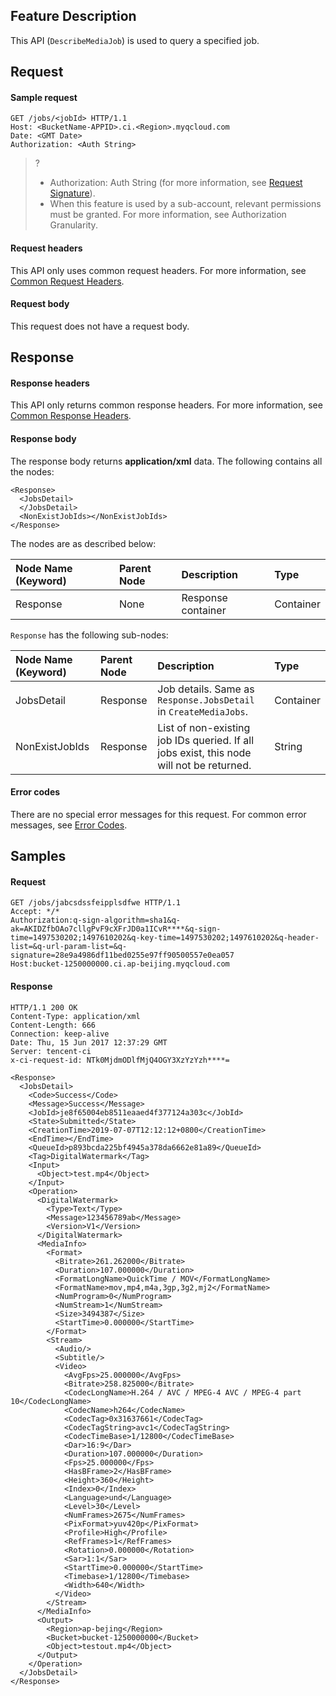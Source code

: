 ## Feature Description

This API (`DescribeMediaJob`) is used to query a specified job.

## Request

#### Sample request

```shell
GET /jobs/<jobId> HTTP/1.1
Host: <BucketName-APPID>.ci.<Region>.myqcloud.com
Date: <GMT Date>
Authorization: <Auth String>

```


>? 
> - Authorization: Auth String (for more information, see [Request Signature](https://intl.cloud.tencent.com/document/product/436/7778)).
> - When this feature is used by a sub-account, relevant permissions must be granted. For more information, see Authorization Granularity.
> 



#### Request headers

This API only uses common request headers. For more information, see [Common Request Headers](https://intl.cloud.tencent.com/document/product/1045/43609).

#### Request body

This request does not have a request body.


## Response

#### Response headers

This API only returns common response headers. For more information, see [Common Response Headers](https://intl.cloud.tencent.com/document/product/1045/43610).

#### Response body
The response body returns **application/xml** data. The following contains all the nodes:

``` shell
<Response>
  <JobsDetail>
  </JobsDetail>
  <NonExistJobIds></NonExistJobIds>
</Response>
```

The nodes are as described below:

| Node Name (Keyword) | Parent Node | Description | Type |
|:---|:-- |:--|:--|
| Response | None | Response container | Container |

`Response` has the following sub-nodes:

| Node Name (Keyword) | Parent Node | Description | Type |
|:---|:-- |:--|:--|
| JobsDetail | Response | Job details. Same as `Response.JobsDetail` in `CreateMediaJobs`. |  Container |
| NonExistJobIds | Response | List of non-existing job IDs queried. If all jobs exist, this node will not be returned. |  String |

#### Error codes

There are no special error messages for this request. For common error messages, see [Error Codes](https://intl.cloud.tencent.com/document/product/1045/43611).


## Samples

#### Request

```shell
GET /jobs/jabcsdssfeipplsdfwe HTTP/1.1
Accept: */*
Authorization:q-sign-algorithm=sha1&q-ak=AKIDZfbOAo7cllgPvF9cXFrJD0a1ICvR****&q-sign-time=1497530202;1497610202&q-key-time=1497530202;1497610202&q-header-list=&q-url-param-list=&q-signature=28e9a4986df11bed0255e97ff90500557e0ea057
Host:bucket-1250000000.ci.ap-beijing.myqcloud.com

```

#### Response

```shell
HTTP/1.1 200 OK
Content-Type: application/xml
Content-Length: 666
Connection: keep-alive
Date: Thu, 15 Jun 2017 12:37:29 GMT
Server: tencent-ci
x-ci-request-id: NTk0MjdmODlfMjQ4OGY3XzYzYzh****=

<Response>
  <JobsDetail>
    <Code>Success</Code>
    <Message>Success</Message>
    <JobId>je8f65004eb8511eaaed4f377124a303c</JobId>
    <State>Submitted</State>
    <CreationTime>2019-07-07T12:12:12+0800</CreationTime>
    <EndTime></EndTime>
    <QueueId>p893bcda225bf4945a378da6662e81a89</QueueId>
    <Tag>DigitalWatermark</Tag>
    <Input>
      <Object>test.mp4</Object>
    </Input>
    <Operation>
      <DigitalWatermark>
        <Type>Text</Type>
        <Message>123456789ab</Message>
        <Version>V1</Version>
      </DigitalWatermark> 
      <MediaInfo>
        <Format>
          <Bitrate>261.262000</Bitrate>
          <Duration>107.000000</Duration>
          <FormatLongName>QuickTime / MOV</FormatLongName>
          <FormatName>mov,mp4,m4a,3gp,3g2,mj2</FormatName>
          <NumProgram>0</NumProgram>
          <NumStream>1</NumStream>
          <Size>3494387</Size>
          <StartTime>0.000000</StartTime>
        </Format>
        <Stream>
          <Audio/>
          <Subtitle/>
          <Video>
            <AvgFps>25.000000</AvgFps>
            <Bitrate>258.825000</Bitrate>
            <CodecLongName>H.264 / AVC / MPEG-4 AVC / MPEG-4 part 10</CodecLongName>
            <CodecName>h264</CodecName>
            <CodecTag>0x31637661</CodecTag>
            <CodecTagString>avc1</CodecTagString>
            <CodecTimeBase>1/12800</CodecTimeBase>
            <Dar>16:9</Dar>
            <Duration>107.000000</Duration>
            <Fps>25.000000</Fps>
            <HasBFrame>2</HasBFrame>
            <Height>360</Height>
            <Index>0</Index>
            <Language>und</Language>
            <Level>30</Level>
            <NumFrames>2675</NumFrames>
            <PixFormat>yuv420p</PixFormat>
            <Profile>High</Profile>
            <RefFrames>1</RefFrames>
            <Rotation>0.000000</Rotation>
            <Sar>1:1</Sar>
            <StartTime>0.000000</StartTime>
            <Timebase>1/12800</Timebase>
            <Width>640</Width>
          </Video>
        </Stream>
      </MediaInfo>
      <Output>
        <Region>ap-bejing</Region>
        <Bucket>bucket-1250000000</Bucket>
        <Object>testout.mp4</Object>
      </Output>
    </Operation>
  </JobsDetail>
</Response>
```

